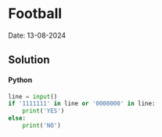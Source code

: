 
# Football

Date: 13-08-2024

## Solution
#### Python
```python
line = input()
if '1111111' in line or '0000000' in line:
    print('YES')
else:
    print('NO')
```
        